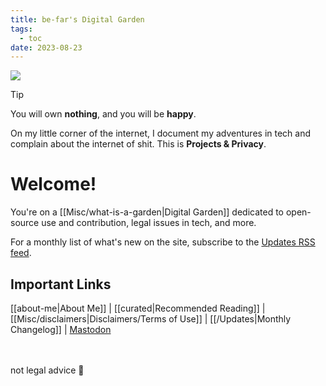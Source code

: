 ```yaml
---
title: be-far's Digital Garden
tags:
  - toc
date: 2023-08-23
---
```

<div class="head-card">
<img src="/moon-light.png">

> [!tip] 
> You will own **nothing**, and you will be **happy**.

</div>

On my little corner of the internet, I document my adventures in tech and complain about the internet of shit. This is **Projects & Privacy**.

# Welcome!
You're on a [[Misc/what-is-a-garden|Digital Garden]] dedicated to open-source use and contribution, legal issues in tech, and more.

For a monthly list of what's new on the site, subscribe to the [Updates RSS feed](/Updates.xml).
## Important Links
[[about-me|About Me]] | [[curated|Recommended Reading]] | [[Misc/disclaimers|Disclaimers/Terms of Use]] | [[/Updates|Monthly Changelog]] | <a rel="me" href="https://social.treehouse.systems/@be_far">Mastodon</a>

<br/><br/>
not legal advice 🤟